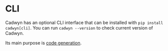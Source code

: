# CLI

Cadwyn has an optional CLI interface that can be installed with `pip install cadwyn[cli]`.
You can run `cadwyn --version` to check current version of Cadwyn.

Its main purpose is [code generation](./code_generation.md#command-line-interface).
